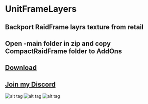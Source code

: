 # UnitFrameLayers

## Backport RaidFrame layrs texture from retail
## Open -main folder in zip and copy CompactRaidFrame folder to AddOns

## [Download](https://github.com/RomanSpector/CompactRaidFrame/archive/refs/heads/main.zip)

## [Join my Discord](https://discord.gg/wXw6pTvxMQ)

![alt tag](https://cdn.discordapp.com/attachments/712044407679090730/836647069309468742/unknown.png)
![alt tag](https://cdn.discordapp.com/attachments/712044407679090730/836647154373492736/unknown.png)
![alt tag](https://cdn.discordapp.com/attachments/761857830923665418/840700222241243136/unknown.png)
